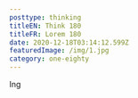 ```yaml
---
posttype: thinking
titleEN: Think 180
titleFR: Lorem 180
date: 2020-12-18T03:14:12.599Z
featuredImage: /img/1.jpg
category: one-eighty
---
```


Ing
